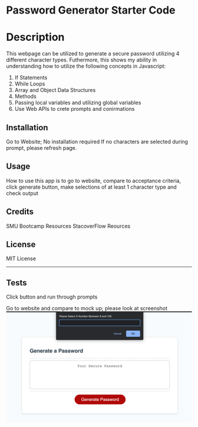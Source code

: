 # Password Generator Starter Code

# Description

This webpage can be utilized to generate a secure password utilizing 4 different character types.
Futhermore, this shows my ability in understanding how to utilize the following concepts in Javascript:

1. If Statements
2. While Loops
3. Array and Object Data Structures
4. Methods
5. Passing local variables and utilizing global variables
6. Use Web APIs to crete prompts and conirmations

## Installation

Go to Website; No installation required
If no characters are selected during prompt, please refresh page.

## Usage

How to use this app is to go to website, compare to acceptance criteria, click generate button, make selections of at least 1 character type and check output

## Credits

SMU Bootcamp Resources
StacoverFlow Reources

## License

MIT License

---

## Tests

Click button and run through prompts

Go to website and compare to mock up; please look at screenshot
![WebAppScreenshot](assets/images/Password-Creator-Mock.png?raw=true)

